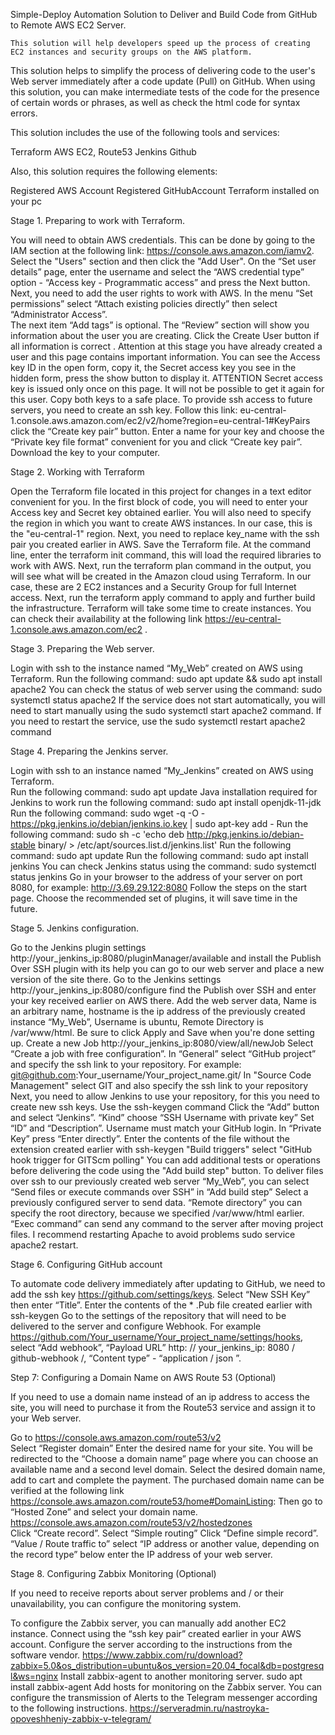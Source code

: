 Simple-Deploy Automation Solution to Deliver and Build Code from GitHub to Remote AWS EC2 Server.

    This solution will help developers speed up the process of creating EC2 instances and security groups on the AWS platform. 

This solution helps to simplify the process of delivering code to the user's Web server immediately after a code update (Pull) on GitHub. When using this solution,
you can make intermediate tests of the code for the presence of certain words or phrases, as well as check the html code for syntax errors. 


This solution includes the use of the following tools and services: 

Terraform
AWS EC2, Route53
Jenkins
Github


Also, this solution requires the following elements:

Registered AWS Account 
Registered GitHubAccount 
Terraform installed on your pc  


Stage 1. Preparing to work with Terraform. 

You will need to obtain AWS credentials. This can be done by going to the IAM section at the following link: https://console.aws.amazon.com/iamv2. Select the "Users" section and then click the "Add User".
On the “Set user details” page, enter the username and select the “AWS credential type” option - “Access key - Programmatic access” and press the Next button. 
Next, you need to add the user rights to work with AWS. In the menu “Set permissions” select “Attach existing policies directly” then select “Administrator Access”.  
The next item “Add tags” is optional.
The “Review” section will show you information about the user you are creating. Click the Create User button if all information is correct .
Attention at this stage you have already created a user and this page contains important information. You can see the Access key ID in the open form, copy it, the Secret access key you see in the hidden form, press the show button to display it. ATTENTION Secret access key is issued only once on this page. It will not be possible to get it again for this user. Copy both keys to a safe place. 
To provide ssh access to future servers, you need to create an ssh key. Follow this link: eu-central-1.console.aws.amazon.com/ec2/v2/home?region=eu-central-1#KeyPairs  click the “Create key pair” button. Enter a name for your key and choose the “Private key file format” convenient for you and click “Create key pair”. Download the key to your computer. 


Stage 2. Working with Terraform 

Open the Terraform file located in this project for changes in a text editor convenient for you. 
In the first block of code, you will need to enter your Access key and Secret key obtained earlier. You will also need to specify the region in which you want to create AWS instances. In our case, this is the "eu-central-1" region. 
Next, you need to replace key_name with the ssh pair you created earlier in AWS. 
Save the Terraform file. At the command line, enter the terraform init command, this will load the required libraries to work with AWS.
Next, run the terraform plan command in the output, you will see what will be created in the Amazon cloud using Terraform. In our case, these are 2 EC2 instances and a Security Group for full Internet access. 
Next, run the terraform apply command to apply and further build the infrastructure.
Terraform will take some time to create instances. You can check their availability at the following link  https://eu-central-1.console.aws.amazon.com/ec2 .


Stage 3. Preparing the Web server.

Login with ssh to the instance named “My_Web” created on AWS using Terraform.
Run the following command: sudo apt update && sudo apt install apache2 
You can check the status of web server using the command: sudo systemctl status apache2
If the service does not start automatically, you will need to start manually using the sudo systemctl start apache2 command. If you need to restart the service, use the sudo systemctl restart apache2 command 


Stage 4. Preparing the Jenkins server. 
    
Login with ssh to an instance named “My_Jenkins” created on AWS using Terraform.   
Run the following command: sudo apt update 
Java installation required for Jenkins to work run the following command:
sudo apt install openjdk-11-jdk
Run the following command: sudo wget -q -O - https://pkg.jenkins.io/debian/jenkins.io.key | sudo apt-key add -
Run the following command: sudo sh -c 'echo deb http://pkg.jenkins.io/debian-stable binary/ > /etc/apt/sources.list.d/jenkins.list'
Run the following command: sudo apt update 
Run the following command: sudo apt install jenkins
You can check Jenkins status using the command:  sudo systemctl status jenkins
Go in your browser to the address of your server on port 8080, for example:  http://3.69.29.122:8080
Follow the steps on the start page. Choose the recommended set of plugins, it will save time in the future. 




Stage 5. Jenkins configuration.

Go to the Jenkins plugin settings http://your_jenkins_ip:8080/pluginManager/available and install the Publish Over SSH plugin with its help you can go to our web server and place a new version of the site there. 
Go to the Jenkins settings http://your_jenkins_ip:8080/configure find the Publish over SSH and enter your key received earlier on AWS there. 
Add the web server data, Name is an arbitrary name, hostname is the ip address of the previously created instance “My_Web”, Username is ubuntu, Remote Directory is /var/www/html. Be sure to click Apply and Save when you're done setting up. 
Create a new Job http://your_jenkins_ip:8080/view/all/newJob Select “Create a job with free configuration”. 
In “General” select “GitHub project” and specify the ssh link to your repository. For example:  git@github.com:Your_username/Your_project_name.git/ 
In "Source Code Management" select GIT and also specify the ssh link to your repository 
Next, you need to allow Jenkins to use your repository, for this you need to create new ssh keys. Use the ssh-keygen command 
Click the “Add” button and select “Jenkins”. 
“Kind”  choose “SSH Username with private key”
Set  “ID” and “Description”.
Username must match your GitHub login. 
In “Private Key” press “Enter directly”. Enter the contents of the file without the extension created earlier with ssh-keygen 
"Build triggers" select "GitHub hook trigger for GITScm polling" 
You can add additional tests or operations before delivering the code using the "Add build step" button.
To deliver files over ssh to our previously created web server “My_Web”, you can select “Send files or execute commands over SSH” in “Add build step” Select a previously configured server to send data. “Remote directory” you can specify the root directory, because we specified /var/www/html earlier. “Exec command” can send any command to the server after moving project files. I recommend restarting Apache to avoid problems sudo service apache2 restart.  




Stage 6. Configuring GitHub account

To automate code delivery immediately after updating to GitHub, we need to add the ssh key https://github.com/settings/keys. Select “New SSH Key” then enter “Title”. Enter the contents of the * .Pub file created earlier with ssh-keygen 
Go to the settings of the repository that will need to be delivered to the server and configure Webhook. For example https://github.com/Your_username/Your_project_name/settings/hooks, select “Add webhook”, “Payload URL” http: // your_jenkins_ip: 8080 / github-webhook /, “Content type” - “application / json ”. 






Step 7: Configuring a Domain Name on AWS Route 53 (Optional) 

If you need to use a domain name instead of an ip address to access the site, you will need to purchase it from the Route53 service and assign it to your Web server. 

Go to https://console.aws.amazon.com/route53/v2  
Select “Register domain” Enter the desired name for your site. 
You will be redirected to the “Choose a domain name” page where you can choose an available name and a second level domain.
Select the desired domain name, add to cart and complete the payment. 
The purchased domain name can be verified at the following link https://console.aws.amazon.com/route53/home#DomainListing: 
Then go to “Hosted Zone” and select your domain name. https://console.aws.amazon.com/route53/v2/hostedzones   
Click “Create record”. Select “Simple routing” 
Click “Define simple record”. “Value / Route traffic to” select “IP address or another value, depending on the record type” below enter the IP address of your web server. 


Stage 8. Configuring Zabbix Monitoring (Optional) 

If you need to receive reports about server problems and / or their unavailability, you can configure the monitoring system. 

To configure the Zabbix server, you can manually add another EC2 instance. 
Connect using the “ssh key pair” created earlier in your AWS account. 
Configure the server according to the instructions from the software vendor. https://www.zabbix.com/ru/download?zabbix=5.0&os_distribution=ubuntu&os_version=20.04_focal&db=postgresql&ws=nginx
Install zabbix-agent to another monitoring server.  sudo apt install zabbix-agent
Add hosts for monitoring on the Zabbix server. 
You can configure the transmission of Alerts to the Telegram messenger according to the following instructions.   https://serveradmin.ru/nastroyka-opoveshheniy-zabbix-v-telegram/ 
